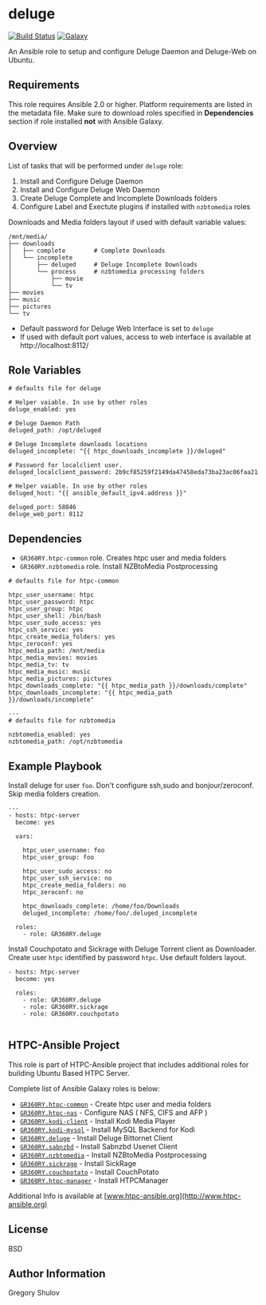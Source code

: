 
deluge
======
[![Build Status](https://travis-ci.org/GR360RY/ansible-role-deluge.svg?branch=master)](https://travis-ci.org/GR360RY/ansible-role-deluge) [![Galaxy](http://img.shields.io/badge/galaxy-GR360RY.deluge-green.svg)](https://galaxy.ansible.com/GR360RY/deluge/)

An Ansible role to setup and configure Deluge Daemon and Deluge-Web on Ubuntu.


Requirements
------------

This role requires Ansible 2.0 or higher. Platform requirements are listed in the metadata file.
Make sure to download roles specified in **Dependencies** section if role installed **not** with Ansible Galaxy.

Overview
--------

List of tasks that will be performed under `deluge` role:

1. Install and Configure Deluge Daemon
2. Install and Configure Deluge Web Daemon
3. Create Deluge Complete and Incomplete Downloads folders
4. Configure Label and Exectute plugins if installed with `nzbtomedia` roles

Downloads and Media folders layout if used with default variable values:

```
/mnt/media/
├── downloads               
│   ├── complete        # Complete Downloads
│   └── incomplete
│       ├── deluged     # Deluge Incomplete Downloads
│       └── process     # nzbtomedia processing folders
│           ├── movie
│           └── tv
├── movies
├── music
├── pictures
└── tv
```

* Default password for Deluge Web Interface is set to `deluge`
* If used with default port values, access to web interface is available at http://localhost:8112/

Role Variables
--------------

```
# defaults file for deluge

# Helper vaiable. In use by other roles
deluge_enabled: yes

# Deluge Daemon Path
deluged_path: /opt/deluged

# Deluge Incomplete downloads locations
deluged_incomplete: "{{ htpc_downloads_incomplete }}/deluged"

# Password for localclient user.
deluged_localclient_password: 2b9cf85259f2149da47458eda73ba23ac06faa21

# Helper vaiable. In use by other roles
deluged_host: "{{ ansible_default_ipv4.address }}"

deluged_port: 58846
deluge_web_port: 8112
```

Dependencies
------------

* `GR360RY.htpc-common` role. Creates htpc user and media folders
* `GR360RY.nzbtomedia` role. Install NZBtoMedia Postprocessing

```
# defaults file for htpc-common

htpc_user_username: htpc
htpc_user_password: htpc
htpc_user_group: htpc
htpc_user_shell: /bin/bash
htpc_user_sudo_access: yes
htpc_ssh_service: yes
htpc_create_media_folders: yes
htpc_zeroconf: yes
htpc_media_path: /mnt/media
htpc_media_movies: movies
htpc_media_tv: tv
htpc_media_music: music
htpc_media_pictures: pictures
htpc_downloads_complete: "{{ htpc_media_path }}/downloads/complete"
htpc_downloads_incomplete: "{{ htpc_media_path }}/downloads/incomplete"
```

```
---
# defaults file for nzbtomedia

nzbtomedia_enabled: yes
nzbtomedia_path: /opt/nzbtomedia
```

Example Playbook
----------------

Install deluge for user `foo`. Don't configure ssh,sudo and bonjour/zeroconf. Skip media folders creation.

```
---
- hosts: htpc-server
  become: yes

  vars:

  	htpc_user_username: foo
  	htpc_user_group: foo

    htpc_user_sudo_access: no
  	htpc_user_ssh_service: no
  	htpc_create_media_folders: no
  	htpc_zeroconf: no

  	htpc_downloads_complete: /home/foo/Downloads
  	deluged_incomplete: /home/foo/.deluged_incomplete

  roles:
    - role: GR360RY.deluge
```

Install Couchpotato and Sickrage with Deluge Torrent client as Downloader.
Create user `htpc` identified by password `htpc`. Use default folders layout.

```
- hosts: htpc-server
  become: yes

  roles:
    - role: GR360RY.deluge
    - role: GR360RY.sickrage
    - role: GR360RY.couchpotato
     
```

HTPC-Ansible Project
--------------------

This role is part of HTPC-Ansible project that includes additional roles for building Ubuntu Based HTPC Server.

Complete list of Ansible Galaxy roles is below:

- [`GR360RY.htpc-common`](https://galaxy.ansible.com/GR360RY/htpc-common) - Create htpc user and media folders
- [`GR360RY.htpc-nas`](https://galaxy.ansible.com/GR360RY/htpc-nas) - Configure NAS ( NFS, CIFS and AFP )
- [`GR360RY.kodi-client`](https://galaxy.ansible.com/GR360RY/kodi-client) - Install Kodi Media Player
- [`GR360RY.kodi-mysql`](https://galaxy.ansible.com/GR360RY/kodi-mysql) - Install MySQL Backend for Kodi
- [`GR360RY.deluge`](https://galaxy.ansible.com/GR360RY/deluge) - Install Deluge Bittornet Client
- [`GR360RY.sabnzbd`](https://galaxy.ansible.com/GR360RY/sabnzbd) - Install Sabnzbd Usenet Client
- [`GR360RY.nzbtomedia`](https://galaxy.ansible.com/GR360RY/nzbtomedia) - Install NZBtoMedia Postprocessing
- [`GR360RY.sickrage`](https://galaxy.ansible.com/GR360RY/sickrage) - Install SickRage
- [`GR360RY.couchpotato`](https://galaxy.ansible.com/GR360RY/couchpotato) - Install CouchPotato
- [`GR360RY.htpc-manager`](https://galaxy.ansible.com/GR360RY/htpc-manager) - Install HTPCManager

Additional Info is available at [www.htpc-ansible.org](http://www.htpc-ansible.org)

License
-------

BSD

Author Information
------------------

Gregory Shulov
